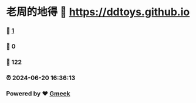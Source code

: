 # 老周的地得 :link: https://ddtoys.github.io 
### :page_facing_up: [1](https://ddtoys.github.io/tag.html) 
### :speech_balloon: 0 
### :hibiscus: 122 
### :alarm_clock: 2024-06-20 16:36:13 
### Powered by :heart: [Gmeek](https://github.com/Meekdai/Gmeek)
